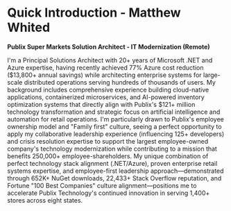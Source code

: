 # Quick Introduction - Matthew Whited
**Publix Super Markets Solution Architect - IT Modernization (Remote)**

I'm a Principal Solutions Architect with 20+ years of Microsoft .NET and Azure expertise, having recently achieved 77% Azure cost reduction ($13,800+ annual savings) while architecting enterprise systems for large-scale distributed operations serving hundreds of thousands of users. My background includes comprehensive experience building cloud-native applications, containerized microservices, and AI-powered inventory optimization systems that directly align with Publix's $121+ million technology transformation and strategic focus on artificial intelligence and automation for retail operations. I'm particularly drawn to Publix's employee ownership model and "Family first" culture, seeing a perfect opportunity to apply my collaborative leadership experience (influencing 125+ developers) and crisis resolution expertise to support the largest employee-owned company's technology modernization while contributing to a mission that benefits 250,000+ employee-shareholders. My unique combination of perfect technology stack alignment (.NET/Azure), proven enterprise retail systems expertise, and employee-first leadership approach—demonstrated through 652K+ NuGet downloads, 22,433+ Stack Overflow reputation, and Fortune "100 Best Companies" culture alignment—positions me to accelerate Publix Technology's continued innovation in serving 1,400+ stores across eight states.